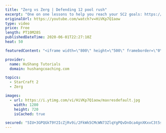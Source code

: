 ```yaml
---
title: "Zerg vs Zerg | Defending 12 pool rush"
excerpt: "One on one lessons to help you reach your SC2 goals: https://www.hushangcoaching.com ------------------------------------------------------------------------------------------------------- In this guide we take a look at how to defend one of the most infamous \"zerg rushes\" in sc2: the 12 pool. This rush"
originalUrl: https://youtube.com/watch?v=HiVKp7Q1aow
type: video
price: Free
length: PT10M28S
publishedDateTime: 2020-06-01T22:27:10Z
heat: 50

featuredContent: "<iframe width=\"800\" height=\"500\" frameborder=\"0\" src=\"https://www.youtube.com/embed/HiVKp7Q1aow\" allow=\"accelerometer; autoplay; encrypted-media; gyroscope; picture-in-picture\" allowfullscreen></iframe>"

provider:
  name: HuShang Tutorials
  domain: hushangcoaching.com

topics:
  - StarCraft 2
  - Zerg

images:
  - url: https://i.ytimg.com/vi/HiVKp7Q1aow/maxresdefault.jpg
    width: 1280
    height: 720
    isCached: true

secured: "5IU+3GPQGkT9Y2IcZjRv9i/2FkWk5CMcWN73ZlqYgPQvDnOca4gnXKxvC3t5slxksh3Jne/gB7+Q2dKZelYH+I35XByZwRn6Kogqw5x+IGrgzqHqqKi8sAH0BfvmH8hOs3xlX+Klk0+RDmDIlXYW4VB23P58jShD/D2qbF1nF/Ex52guPipmv0mL1v3fLA6qPs+aoYjKIK4MQ9ngj/3D4IHuKEcpFbXr5ahE//RVdY1iGwM8uwjhcMHEnvPBpxpYK90lBn5SPOUG2aexeOarVT/oOrJUtwrpEUBv2ISFp86hEiM60SJuOZ/1fH8Bi6UO6IJV83xTUOiyvuA0QCxY/82bodnfrTTvdV9Cf6GSz8PFRq9f6StK0YU6CdNmH0G/lp+MCaYh2SNMKa4BGBmz6GJz/xhR7gM1vQSTrz/1WPs=;BbphZY+Q2xsTgX7KUbvKtA=="
---
```


